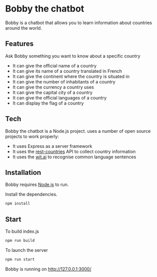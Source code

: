 # Bobby the chatbot
Bobby is a chatbot that allows you to learn information about countries around the world.

## Features
Ask Bobby something you want to know about a specific country
- It can give the official name of a country
- It can give its name of a country translated in French
- It can give the continent where the country is situated in
- It can give the number of inhabitants of a country
- It can give the currency a country uses
- It can give the capital city of a country
- It can give the official languages of a country
- It can display the flag of a country

## Tech

Bobby the chatbot is a Node.js project. uses a number of open source projects to work properly:
- It uses Express as a server framework
- It uses the [rest-countries](https://gitlab.com/amatos/rest-countries) API to collect country information
- It uses the [wit.ai](https://wit.ai/) to recognise common language sentences

## Installation

Bobby requires [Node.js](https://nodejs.org/) to run.

Install the dependencies.
```sh
npm install
```

## Start
To build index.js
```sh
npm run build
```

To launch the server
```sh
npm run start
```

Bobby is running on
http://127.0.0.1:3000/